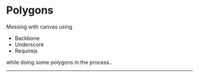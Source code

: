 # Polygons
Messing with canvas using
* Backbone
* Underscore
* Requirejs

while doing some polygons in the process..

---
